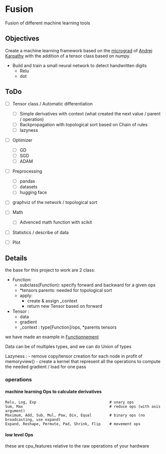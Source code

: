 # Fusion
Fusion of different machine learning tools


## Objectives
Create a machine learning framework based on the [micrograd](https://github.com/karpathy/micrograd) of [Andrej Karpathy](https://karpathy.ai/) with the addition of a tensor class based on numpy.

- Build and train a small neural network to detect handwritten digits
    - Relu
    - dot

## ToDo

- [ ] Tensor class / Automatic differentiation
    - [ ] Simple derivatives with context (what created the next value / parent / operation)
    - [ ] Backpropagation with topological sort based on Chain of rules
    - [ ] lazyness
- [ ] Optimizer
    - [ ] GD
    - [ ] SGD
    - [ ] ADAM
- [ ] Preprocessing
    - [ ] pandas
    - [ ] datasets
    - [ ] hugging face
- [ ] graphviz of the network / topological sort
- [ ] Math
    - [ ] Advenced math function with scikit
- [ ] Statistics / describe of data
- [ ] Plot


## Details

the base for this project to work are 2 class:
- Function:
    - subclass(Function): specify forward and backward for a given ops
    - \*tensors parents: needed for topological sort
    - apply:
        - create & assign \_context
        - return new Tensor based on forward
- Tensor :
    - data
    - gradient
    - \_context : type[Function]/ops, \*parents tensors

we have made an example in [Functionnement](examples/simple_function.py)

Data can be of multiples types, and we can do Union of types

Lazyness :
    - remove copy/tensor creation for each node in profit of memoryview()
    - create a kernel that represent all the operations to compute the needed gradient / load for one pass

### operations

#### machine learning Ops to calculate derivatives

```
Relu, Log, Exp                                 # unary ops
Sum, Max                                       # reduce ops (with axis argument)
Maximum, Add, Sub, Mul, Pow, Div, Equal        # binary ops (no broadcasting, use expand)
Expand, Reshape, Permute, Pad, Shrink, Flip    # movement ops
```


#### low level Ops
these are cpu_features relative to the raw operations of your hardware
